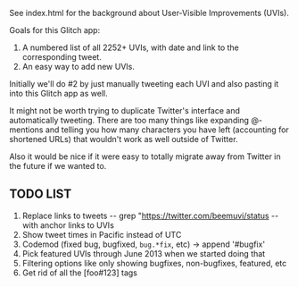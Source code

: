 See index.html for the background about User-Visible Improvements (UVIs).

Goals for this Glitch app:

1. A numbered list of all 2252+ UVIs, with date and link to the corresponding tweet.
2. An easy way to add new UVIs.

Initially we'll do #2 by just manually tweeting each UVI and also pasting it into this Glitch app as well.

It might not be worth trying to duplicate Twitter's interface and automatically tweeting. 
There are too many things like expanding @-mentions and telling you how many characters you have left (accounting for shortened URLs) that wouldn't work as well outside of Twitter.

Also it would be nice if it were easy to totally migrate away from Twitter in the future if we wanted to.

## TODO LIST

1. Replace links to tweets -- grep \"https://twitter.com/beemuvi/status -- with anchor links to UVIs
1. Show tweet times in Pacific instead of UTC
1. Codemod (fixed bug, bugfixed, `bug.*fix`, etc) -> append '#bugfix'
1. Pick featured UVIs through June 2013 when we started doing that
1. Filtering options like only showing bugfixes, non-bugfixes, featured, etc
1. Get rid of all the [foo#123] tags

